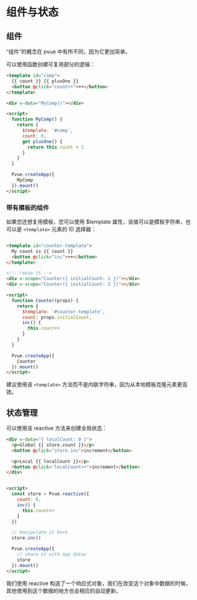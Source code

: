 # 组件与状态

## 组件

“组件”的概念在 pvue 中有所不同，因为它更加简单。

可以使用函数创建可复用部分的逻辑：

```html
<template id="comp">
  {{ count }} {{ plusOne }}
  <button @click="count++">++</button>
</template>

<div v-data="MyComp()"></div>

<script>
  function MyComp() {
    return {
      $template: '#comp',
      count: 0,
      get plusOne() {
        return this.count + 1
      }
    }
  }

  Pvue.createApp({
    MyComp
  }).mount()
</script>
```

### 带有模板的组件

如果您还想复用模板，您可以使用 $template 属性，该值可以是模板字符串，也可以是 `<template>` 元素的 ID 选择器：

```html

<template id="counter-template">
  My count is {{ count }}
  <button @click="inc">++</button>
</template>

<!-- reuse it -->
<div v-scope="Counter({ initialCount: 1 })"></div>
<div v-scope="Counter({ initialCount: 2 })"></div>

<script>
  function Counter(props) {
    return {
      $template: '#counter-template',
      count: props.initialCount,
      inc() {
        this.count++
      }
    }
  }

  Pvue.createApp({
    Counter
  }).mount()
</script>
```

建议使用该 `<template>` 方法而不是内联字符串，因为从本地模板克隆元素更高效。


## 状态管理

可以使用该 reactive 方法来创建全局状态：

```html
<div v-data="{ localCount: 0 }">
  <p>Global {{ store.count }}</p>
  <button @click="store.inc">increment</button>

  <p>Local {{ localCount }}</p>
  <button @click="localCount++">increment</button>
</div>


<script>
  const store = Pvue.reactive({
    count: 0,
    inc() {
      this.count++
    }
  })

  // manipulate it here
  store.inc()

  Pvue.createApp({
    // share it with app datas
    store
  }).mount()
</script>
```

我们使用 reactive 构造了一个响应式对象，我们在改变这个对象中数据的时候，其他使用到这个数据的地方也会相应的自动更新。

